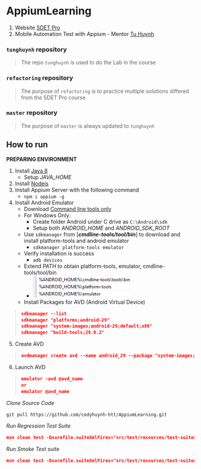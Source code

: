 # AppiumLearning

1. Website [SDET Pro](https://sdetpro.com/)
2. Mobile Automation Test with Appium - Mentor [Tu Huynh](https://github.com/sdetpro-blog)

### `tunghuynh` repository

> The repo `tunghuynh` is used to do the Lab in the course

### `refactoring` repository

> The purpose of `refactoring` is to practice multiple solutions differed from the SDET Pro course

### `master` repository

> The purpose of `master` is always updated to `tunghuynh`

## How to run

**PREPARING ENVIRONMENT**

1. Install [Java 8](https://www.oracle.com/java/technologies/downloads/)
    - Setup _JAVA_HOME_
2. Install [Nodejs](https://nodejs.org/en/)
3. Install Appium Server with the following command
    - `npm i appium -g`
4. Install Android Emulator
    - Download [Command line tools only](https://developer.android.com/studio#downloads)
    - For Windows Only:
        - Create folder Android under C drive as `C:\Android\sdk`
        - Setup both _ANDROID_HOME_ and _ANDROID_SDK_ROOT_
    - Use `sdkmanager` from [***cmdline-tools/tool/bin***] to download and install platform-tools and android emulator
        - `sdkmanager platform-tools emulator`
    - Verify installation is success
        - `adb devices`
    - Extend *PATH* to obtain platform-tools, emulator, cmdline-tools/tool/bin
        - ![img_1.png](picture/extend_path.png)
    - Install Packages for AVD (Android Virtual Device)

> ```json lines
> sdkmanager --list
> sdkmanager "platforms;android-29"
> sdkmanager "system-images;android-29;default;x86"
> sdkmanager "build-tools;29.0.2"
>```

5. Create AVD

> ```json lines
> avdmanager create avd --name android_29 --package "system-images;android-29;default;x86
> ```

6. Launch AVD

> ```json lines
> emulator -avd @avd_name
> or
> emulator @avd_name
> ```

*Clone Source Code*

```commandline
git pull https://github.com/codyhuynh-htt/AppiumLearning.git
```

*Run Regression Test Suite*

```json lines
mvn clean test -Dsurefile.suiteXmlFires="src/test/resources/test-suites/RegressionTest.xml"
```

*Run Smoke Test suite*

```json lines
mvn clean test -Dsurefile.suiteXmlFires="src/test/resources/test-suites/SmokeTest.xml"
```
